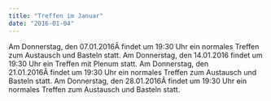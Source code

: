 ```yaml
---
title: "Treffen im Januar"
date: "2016-01-04"
---
```


Am Donnerstag, den 07.01.2016Â findet um 19:30 Uhr ein normales Treffen zum Austausch und Basteln statt. Am Donnerstag, den 14.01.2016 findet um 19:30 Uhr ein Treffen mit Plenum statt. Am Donnerstag, den 21.01.2016Â findet um 19:30 Uhr ein normales Treffen zum Austausch und Basteln statt. Am Donnerstag, den 28.01.2016Â findet um 19:30 Uhr ein normales Treffen zum Austausch und Basteln statt.
